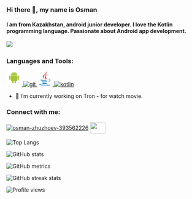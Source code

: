 ### Hi there 👋, my name is Osman
#### I am from Kazakhstan, android junior developer. I love the Kotlin programming language. Passionate about Android app development.
![](https://justresults.co.nz/wp-content/uploads/2015/10/web-developer-banner.png)

<h3 align="left">Languages and Tools: </h3>
<p align="left"> <a href="https://developer.android.com" target="_blank" rel="noreferrer"> <img src="https://raw.githubusercontent.com/devicons/devicon/master/icons/android/android-original-wordmark.svg" alt="android" width="40" height="40"/> </a> <a href="https://git-scm.com/" target="_blank" rel="noreferrer"> <img src="https://www.vectorlogo.zone/logos/git-scm/git-scm-icon.svg" alt="git" width="40" height=" 40"/> </a> <a <a href="https://www.java.com" target="_blank" rel="noreferrer"> <img src="https://raw.githubusercontent.com/devicons/devicon/master/icons/java/java-original.svg" alt="java" width="40" height="40"/> </a> <a href="https://kotlinlang.org" target="_blank" rel="noreferrer"> <img src="https://www.vectorlogo.zone/logos/kotlinlang/kotlinlang-icon.svg" alt="kotlin" width="40" height="40"/> </a> 



- 🔭 I’m currently working on Tron - for watch movie.
<h3 align="left">Connect with me:</h3>
<p align="left">

<a href="https://linkedin.com/in/osman-zhuzhoev-393562226" target="blank"><img align="center" src="https://raw.githubusercontent.com/rahuldkjain/github-profile-readme-generator/master/src/images/icons/Social/linked-in-alt.svg" alt="osman-zhuzhoev-393562226" height="30" width="40" /></a>
<a href="https://t.me/osmanboy" target="blank"><img align="center" src="https://cdn.jsdelivr.net/npm/simple-icons@3.0.1/icons/telegram.svg"  height="30" width="40" /></a> 
</p>


![Top Langs](https://github-readme-stats.vercel.app/api/top-langs/?username=osman-boy&theme=aura&layout=compact)

![GitHub stats](https://github-readme-stats.vercel.app/api?username=osman-boy&show_icons=true&theme=midnight-purple)

![GitHub metrics](https://metrics.lecoq.io/osman-boy)

![GitHub streak stats](https://github-readme-streak-stats.herokuapp.com/?user=osman-boy)

![Profile views](https://gpvc.arturio.dev/osman-boy)  

